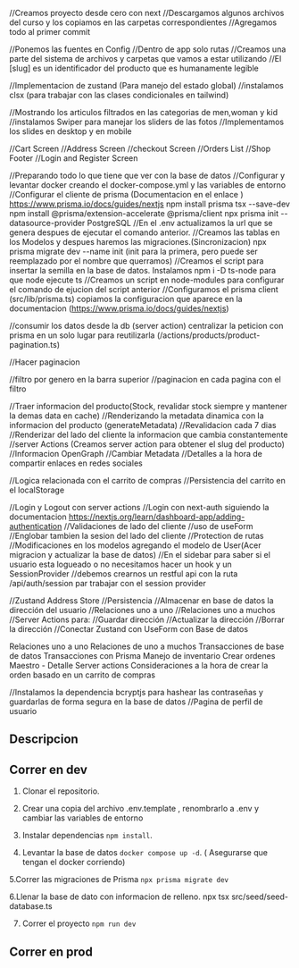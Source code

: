 //Creamos proyecto desde cero con next
//Descargamos algunos archivos del curso y los copiamos en las carpetas correspondientes
//Agregamos todo al primer commit

//Ponemos las fuentes en Config
//Dentro de app solo rutas
//Creamos una parte del sistema de archivos y carpetas que vamos a estar utilizando
//El [slug] es un identificador del producto que es humanamente legible

//Implementacion de zustand (Para manejo del estado global)
//instalamos clsx (para trabajar con las clases condicionales en tailwind)

//Mostrando los articulos filtrados en las categorias de men,woman y kid
//instalamos Swiper para manejar los sliders de las fotos
//Implementamos los slides en desktop y en mobile

//Cart Screen
//Address Screen
//checkout Screen
//Orders List
//Shop Footer
//Login and Register Screen

//Preparando todo lo que tiene que ver con la base de datos
//Configurar y levantar docker creando el docker-compose.yml y las variables de entorno
//Configurar el cliente de prisma (Documentacion en el enlace )
https://www.prisma.io/docs/guides/nextjs
npm install prisma tsx --save-dev
npm install @prisma/extension-accelerate @prisma/client
npx prisma init --datasource-provider PostgreSQL
//En el .env actualizamos la url que se genera despues de ejecutar el comando anterior.
//Creamos las tablas en los Modelos y despues haremos las migraciones.(Sincronizacion)
npx prisma migrate dev --name init (init para la primera, pero puede ser reemplazado por el nombre que querramos)
//Creamos el script para insertar la semilla en la base de datos. Instalamos npm i -D ts-node para que node ejecute ts
//Creamos un script en node-modules para configurar el comando de ejucion del script anterior
//Configuramos el prisma client (src/lib/prisma.ts) copiamos la configuracion que aparece en la documentacion (https://www.prisma.io/docs/guides/nextjs)

//consumir los datos desde la db (server action)
centralizar la peticion con prisma en un solo lugar para reutilizarla (/actions/products/product-pagination.ts)

//Hacer paginacion

//filtro por genero en la barra superior
//paginacion en cada pagina con el filtro

//Traer informacion del producto(Stock, revalidar stock siempre y mantener la demas data en cache)
//Renderizando la metadata dinamica con la informacion del producto (generateMetadata)
//Revalidacion cada 7 dias
//Renderizar del lado del cliente la informacion que cambia constantemente
//server Actions (Creamos server action para obtener el slug del producto)
//Informacion OpenGraph
//Cambiar Metadata
//Detalles a la hora de compartir enlaces en redes sociales

//Logica relacionada con el carrito de compras
//Persistencia del carrito en el localStorage

//Login y Logout con server actions
//Login con next-auth siguiendo la documentacion https://nextjs.org/learn/dashboard-app/adding-authentication
//Validaciones de lado del cliente
//uso de useForm
//Englobar tambien la sesion del lado del cliente
//Protection de rutas
//Modificaciones en los modelos agregando el modelo de User(Acer migracion y actualizar la base de datos)
//En el sidebar para saber si el usuario esta logueado o no necesitamos hacer un hook y un SessionProvider
//debemos crearnos un restful api con la ruta /api/auth/session par trabajar con el session provider

//Zustand Address Store
//Persistencia
//Almacenar en base de datos la dirección del usuario
//Relaciones uno a uno
//Relaciones uno a muchos
//Server Actions para:
//Guardar dirección
//Actualizar la dirección
//Borrar la dirección
//Conectar Zustand con UseForm con Base de datos

<!-- npx prisma migrate dev --name add-user-model -->
<!-- #git push -u origin main -->

Relaciones uno a uno
Relaciones de uno a muchos
Transacciones de base de datos
Transacciones con Prisma
Manejo de inventario
Crear ordenes
Maestro - Detalle
Server actions
Consideraciones a la hora de crear la orden basado en un carrito de compras

//Instalamos la dependencia bcryptjs para hashear las contraseñas y guardarlas de forma segura en la base de datos
//Pagina de perfil de usuario

<!-- NextAuth.js -->
<!-- //Crear una variable de entorno para generar una  semilla unica -->
<!-- Ejecutamos comando openssl rand -base64 32 y nos genera algo como esto  7sOGoMvllXorsgiTj1grLzxwHoFl7mAyVss1chCLO9Q=-->

<!-- Importante (En los scripts de node no utilizar las rutas de importacion con @ , porque no las reconoce) -->
<!-- Nota: para ejecutarlo debemos ir en la terminal a la ruta donde esta el seed y ejecutar npx tsc --init para crear un archivo de configuracion y asi se puedan hacer importaciones
desde el archivo del script.(al final use npx tsx src/seed/seed-database.ts para correr el script porque no me funciono con npm run seed-->
<!-- Nota: ngrok es un sitio para probar la app sin subirla a produccion -->

<!-- Nota: Si creamos las tablas en una app de terceros y despues en el proyecto ejecutamos (npx prisma db pull) podremos descargar los modelos con
sus respectivas relaciones y todo como lo hemos creado.Es util cuando ya tenemos una base de datos previamente creada-->

<!-- Hidratacion: Hicimos un loader en el componente del top-menu, y seteamos el loader en false dentro de un useEffect que va a disparar false cuando se termine de cargar
el componente, hicimos la condicion que no mostrara la cantidad del carrito hasta que se haya cargado el componente, y asi no da el error de hidratacion -->

## Descripcion

## Correr en dev

1. Clonar el repositorio.

2. Crear una copia del archivo .env.template , renombrarlo a .env y cambiar las variables de entorno

3. Instalar dependencias `npm install`.

4. Levantar la base de datos `docker compose up -d`. ( Asegurarse que tengan el docker corriendo)

5.Correr las migraciones de Prisma `npx prisma migrate dev`

6.Llenar la base de dato con informacion de relleno. npx tsx src/seed/seed-database.ts

7. Correr el proyecto `npm run dev`

## Correr en prod
